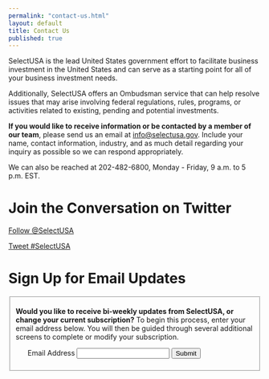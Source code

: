 ```yaml
---
permalink: "contact-us.html"
layout: default
title: Contact Us
published: true
--- 
```



<!--<span class="alignright">OMB Control No. 0625-0143<br>Expiration date: 05/31/2015</span>
<br><br><br><br>-->
SelectUSA is the lead United States government effort to facilitate business investment in the United States and can serve as a starting point for all of your business investment needs.&nbsp;

Additionally, SelectUSA offers an Ombudsman service that can help resolve issues that may arise involving federal regulations, rules, programs, or activities related to existing, pending and potential investments.

**If you would like to receive information or be contacted by a member of our team**, please send us an email at  [info@selectusa.gov](info@selectusa.gov). Include your name, contact information, industry, and as much detail regarding your inquiry as possible so we can respond appropriately. 

We can also be reached at 202-482-6800, Monday - Friday, 9 a.m. to 5 p.m. EST.

# Join the Conversation on Twitter

<a href="https://twitter.com/SelectUSA" class="twitter-follow-button" data-show-count="false" data-size="large" data-dnt="true">Follow @SelectUSA</a>
<script>!function(d,s,id){var js,fjs=d.getElementsByTagName(s)[0],p=/^http:/.test(d.location)?'http':'https';if(!d.getElementById(id)){js=d.createElement(s);js.id=id;js.src=p+'://platform.twitter.com/widgets.js';fjs.parentNode.insertBefore(js,fjs);}}(document, 'script', 'twitter-wjs');</script>

<a href="https://twitter.com/intent/tweet?button_hashtag=SelectUSA" class="twitter-hashtag-button" data-size="large" data-related="SelectUSA" data-dnt="true">Tweet #SelectUSA</a>
<script>!function(d,s,id){var js,fjs=d.getElementsByTagName(s)[0],p=/^http:/.test(d.location)?'http':'https';if(!d.getElementById(id)){js=d.createElement(s);js.id=id;js.src=p+'://platform.twitter.com/widgets.js';fjs.parentNode.insertBefore(js,fjs);}}(document, 'script', 'twitter-wjs');</script>

# Sign Up for Email Updates

<form accept-charset="UTF-8" action="https://public.govdelivery.com/accounts/USITATRADE/subscribers/qualify" method="post"><input name="utf8" type="hidden" value="✓" /><input name="authenticity_token" type="hidden" value="XfpJ7XUO14X47poLC7Pxh+rmQeTCzazxMIg8+zgs6Sw=" />
<input id="topic_id" name="topic_id" type="hidden" value="USITATRADE_22" />
<fieldset class="emailblast">
<div>
<p><B>Would you like to receive bi-weekly updates from SelectUSA, or change your current subscription?</b> To begin this process, enter your email address below. You will then be guided through several additional screens to complete or modify your subscription.</p>
</div>
<ol class='form'>
<li class='email_fields' style='display: block'>
<label for="email">Email Address</label>
<input class="long" id="email" name="email" type="text" />  <input class="form_button" name="commit" type="submit" value="Submit" />

</li>
</ol>
</fieldset>
</form>

<!--<script type="text/javascript" src="https://formscentral.acrobat.com/Clients/Current/FormsCentral/htmlClient/scripts/adobe.form.embed.min.js"></script>
<script type="text/javascript">;ADOBEFORMS.EmbedForm({formId:"eLM3ExlHydecxMCIAzOLUA"});</script>-->
